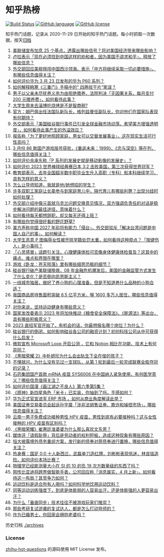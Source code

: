 # 知乎热榜
[![Build Status](https://github.com/ToWeLong/zhihu-hot-questions/workflows/CI/badge.svg)](https://github.com/ToWeLong/zhihu-hot-questions/actions)
[![GitHub language](https://img.shields.io/badge/language-golang-orange.svg)](https://golang.org/)
[![GitHub license](https://img.shields.io/github/license/ToWeLong/zhihu-hot-questions)](https://github.com/ToWeLong/zhihu-hot-questions/blob/main/LICENSE)

知乎热门话题，记录从 2020-11-29 日开始的知乎热门话题。每小时抓取一次数据，按天[归档](./archives)

<!-- BEGIN -->

1. [美联储宣布加息 25 个基点，透露出哪些信号？将对美国经济带来哪些影响？](https://www.zhihu.com/question/591337909)
1. [卢拉表示「现在必须找到中国这样的劝和者，因为美国不讲求和平」，释放了哪些信息？](https://www.zhihu.com/question/591168289)
1. [外交部回应美舰擅闯中国西沙领海，表示「中方将继续采取一切必要措施」，有哪些信息值得关注？](https://www.zhihu.com/question/591419034)
1. [如何评价华为 3 月 23 日发布的华为 P60 系列？](https://www.zhihu.com/question/591395537)
1. [如何解释韩寒《三重门》手稿中的“ 四两拔干片”笔误？](https://www.zhihu.com/question/20168855)
1. [男子以父亲未尽抚养义务为由拒绝赡养，法院判决「无因果关系，每月支付 200 元赡养费」，如何看待此事？](https://www.zhihu.com/question/591363787)
1. [大学生周末去淄博吃烧烤是不是智商税?](https://www.zhihu.com/question/589701568)
1. [官方：姆巴佩出任法国队新队长，格列兹曼任副队长，你对他们在国家队表现有何期待？](https://www.zhihu.com/question/590921598)
1. [外交部表示「美国硅谷银行事件已引发全球金融市场动荡，希望美方增强透明度」，如何看待此事产生的外溢效应？](https://www.zhihu.com/question/591420916)
1. [报告称「为了更好地照顾家庭，男女可以交替发展事业」，这在现实生活可行性高吗？](https://www.zhihu.com/question/591250215)
1. [3 月份 86 款国产游戏版号获批，《重返未来：1999》、《恋与深空》等在列，哪些信息值得关注？](https://www.zhihu.com/question/591470014)
1. [如何评价余承东称「P 系列的发展史就是移动影像的发展史」？](https://www.zhihu.com/question/591202949)
1. [如何评价 2023 世界棒球经典赛日本 3:2 击败美国，第三次获得世界冠军？](https://www.zhihu.com/question/591307282)
1. [教育部表示，去年全国超半数中职毕业生升入高职（专科）和本科继续学习，具有怎样的意义？](https://www.zhihu.com/question/591369779)
1. [怎么让导师知道，我就是他/她想招的学生？](https://www.zhihu.com/question/589700048)
1. [许多双职工家庭让长辈参与到家庭育儿中，隔代育儿有哪些利弊？出现分歧时如何处理？](https://www.zhihu.com/question/591246552)
1. [外交部介绍中俄元首就乌克兰问题交换意见情况，双方强调负责任的对话是稳步解决问题的最佳途径，意味着什么？](https://www.zhihu.com/question/591216272)
1. [如何看待每天都想辞职，却又每天还得上班？](https://www.zhihu.com/question/591013384)
1. [有哪些你觉得很好看的野花野草?](https://www.zhihu.com/question/590364700)
1. [美方声称中国 2027 年前将有能力「侵台」，外交部驳斥「解决台湾问题是中国人自己的事」，如何解读？](https://www.zhihu.com/question/591431815)
1. [大学生恶意 P 图侮辱女性被开除学籍处罚太重，如何看待这种观点？「按键伤人」是小事吗？](https://www.zhihu.com/question/591155195)
1. [「心灵感冒」话题引关注，心理健康体检可否像身体健康体检普及？这其中的痛点、难点和界限在哪里？](https://www.zhihu.com/question/591221595)
1. [游戏《卧龙：苍天陨落》里有哪些细思恐极的细节？](https://www.zhihu.com/question/587722948)
1. [硅谷银行破产美联储挽救，08 年金融危机爆发后，美国的金融监管方式发生了什么变化？是否倒向凯恩斯主义？](https://www.zhihu.com/question/589618175)
1. [一线城市独居，做好了养小狗的心理准备，但是不知道养什么品种的小狗合适？](https://www.zhihu.com/question/586295042)
1. [我国商品房待售面积突破 6.5 亿平方米，够 1600 多万人居住，哪些信息值得关注？](https://www.zhihu.com/question/591072890)
1. [对你来说，坚持运动健身有哪些意义？](https://www.zhihu.com/question/586440501)
1. [国家发改委表示 2023 年将加快推动《粮食安全保障法》、《能源法》等出台，具有哪些积极意义？](https://www.zhihu.com/question/591233212)
1. [2023 直招军官开始了，有机会的话，你最想报名哪个岗位？为什么？](https://www.zhihu.com/question/591224117)
1. [硅谷银行的倒闭，如何影响硅谷各公司的融资计划？初创科技公司从中可获得什么启发？](https://www.zhihu.com/question/589617229)
1. [微软宣布 Microsoft Loop 开启公测 ，它和 Notion 相比在功能、技术上有何异同？](https://www.zhihu.com/question/591361958)
1. [《黑暗荣耀 2》中朴妍珍为什么会出轨生下全在俊的孩子？](https://www.zhihu.com/question/589633003)
1. [不懂就问，为什么没有见过一支球队，从第 1 轮到最后一轮完成联赛全胜夺冠的记录？](https://www.zhihu.com/question/590729942)
1. [石药集团国产首款 mRNA 疫苗 SYS6006 在中国纳入紧急使用，有何医学意义？哪些信息值得关注？](https://www.zhihu.com/question/591162489)
1. [如何评价国漫《画江湖之不良人》第六季第5集？](https://www.zhihu.com/question/591285306)
1. [《原神》新四星角色「米卡」已实装，你抽到了吗，手感如何？](https://www.zhihu.com/question/591048402)
1. [华为正式官宣进军 ERP 市场 ，如何从商业角度解读此举？](https://www.zhihu.com/question/590745766)
1. [美国证券交易委员会起诉孙宇晨「涉非法销售证券、欺诈和操控市场」，哪些信息值得关注？](https://www.zhihu.com/question/591350490)
1. [云南一男子免费成功接种男性 HPV 疫苗，男性到底有必要接种吗？这与女性接种的 HPV 疫苗有区别吗？](https://www.zhihu.com/question/591156148)
1. [《黑暗荣耀》崔惠廷准婆婆为什么那么喜欢文东恩？](https://www.zhihu.com/question/591078953)
1. [媒体评「请假耻辱」背后是劳动者的权利短板，造成这种现象有哪些原因？](https://www.zhihu.com/question/591234516)
1. [恒大披露境外债务重组方案，发行新的债券对原债券进行置换，哪些信息值得关注？](https://www.zhihu.com/question/591305330)
1. [热身赛：国足 0:0 十人新西兰，武磊单刀造红牌，刘彬彬表现低迷，林良铭造险，如何评价本场比赛？](https://www.zhihu.com/question/591406266)
1. [物理学已经能测量大小在 SI 的 10 的负 19 次方数量级的东西了吗？](https://www.zhihu.com/question/590947330)
1. [网传比亚迪将跨界做智能手表，公司回应称「消息属实，4 月上新」，如何看待这一布局？其竞争力如何？](https://www.zhihu.com/question/590941495)
1. [运动饮料是适合所有人喝吗？如何科学地饮用运动饮料？](https://www.zhihu.com/question/585692251)
1. [同等运动训练强度下，到底是体能弱的人容易出汗，还是体能强的人更容易出汗？](https://www.zhihu.com/question/585575328)
1. [为什么「垂直同步」技术往往不被游戏玩家们推崇？](https://www.zhihu.com/question/49764664)
1. [那些考研复试逆袭的复试达人，都是怎么打动导师的？](https://www.zhihu.com/question/589700332)
1. [作为已婚男士，你回家会拥抱老婆吗？](https://www.zhihu.com/question/590744686)

<!-- END -->

历史归档 [./archives](./archives)


### License
[zhihu-hot-questions](https://github.com/towelong/zhihu-hot-questions) 的源码使用 MIT License 发布。